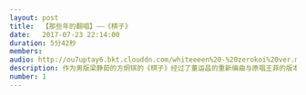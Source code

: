 ```yaml
---
layout: post
title:  【那些年的翻唱】——《棋子》
date:   2017-07-23 22:14:00
duration: 5分42秒
members:
audio: http://ou7uptay6.bkt.clouddn.com/whiteeeen%20-%20zerokoi%20ver.mp3
description: 作为男版梁静茹的方炯镔的《棋子》经过了董运昌的重新编曲与原唱王菲的版本在氛围上有着截然不同的感觉；而在唱法上，方炯镔略带缠绵的处理手法也表现出了一种进退两难的意境。
number: 1
---
```

